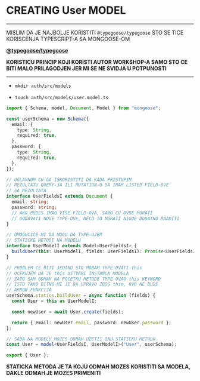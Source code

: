 # CREATING User MODEL

***

MISLIM DA JE NAJBOLJE KORISTITI `@typegoose/typegoose` STO SE TICE KORISCENJA TYPESCRIPT-A SA MONGOOSE-OM

**[@typegoose/typegoose](https://github.com/typegoose/typegoose)**

**KORISTICU PRINCIP KOJI KORISTI AUTOR WORKSHOP-A SAMO STO CE BITI MALO PRILAGODJEN JER MI SE NE SVIDJA U POTPUNOSTI**

***

- `mkdir auth/src/models`

- `touch auth/src/models/user.model.ts`

```ts
import { Schema, model, Document, Model } from "mongoose";

const userSchema = new Schema({
  email: {
    type: String,
    required: true,
  },
  password: {
    type: String,
    required: true,
  },
});

// UGLAVNOM CU GA ISKORISTITI DA KADA PRISTUPIM
// REZULTATU QUERY-JA ILI MUTATION-U DA IMAM LISTED FIELD-OVE
// SA REZULTATA
interface UserFieldsI extends Document {
  email: string;
  password: string;
  // AKO BUDES IMAO VISE FIELD-OVA, SAMO CU OVDE MORATI
  // DODAVATI NOVE TYPE-OVE, NECU TO MORATI NIGDE DODATNO RAADITI
}

// OMOGUCICE MI DA MOGU DA TYPE-UJEM
// STATICKE METODE NA MODELU
interface UserModelI extends Model<UserFieldsI> {
  buildUser(this: UserModelI, fields: UserFieldsI): Promise<UserFieldsI>;
}

// PROBLEM CE BITI JEDINO STO MORAM TYPE-OVATI this
// OCEKUJEM DA JE this USTVARI INSTANCA MODELA
// ZATO SAM ODMAH NA POCETKU METODE TYPE-OVAO this KEYWORD
// ISTO TAKO BITNO MI JE DA UPRAVO ZBOG this, OVO NE BUDE
// ARROW FUNKCIJA
userSchema.statics.buildUser = async function (fields) {
  const User = this as UserModelI;

  const newUser = await User.create(fields);

  return { email: newUser.email, password: newUser.password };
};

// SADA NA MODELU MOZES ODMAH UZETII ONU STATICKU METODU
const User = model<UserFieldsI, UserModelI>("User", userSchema);

export { User };

```

**STATICKA METODA JE TA KOJU ODMAH MOZES KORISTITI SA MODELA, DAKLE ODMAH JE MOZES PRIMENITI**
